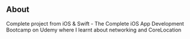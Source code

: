 ## About

Complete project from iOS & Swift - The Complete iOS App Development Bootcamp on Udemy where I learnt about networking and CoreLocation
